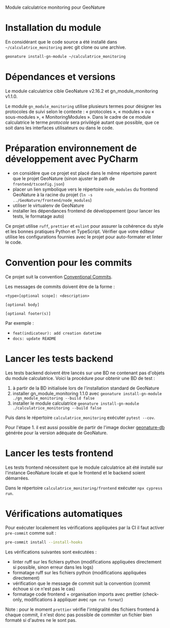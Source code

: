 Module calculatrice monitoring pour GeoNature

# Installation du module

En considérant que le code source a été installé dans `~/calculatrice_monitoring` avec git clone ou une archive.

```bash
geonature install-gn-module ~/calculatrice_monitoring
```

# Dépendances et versions

Le module calculatrice cible GeoNature v2.16.2 et gn_module_monitoring v1.1.0.

Le module `gn_module_monitoring` utilise plusieurs termes pour désigner les protocoles de suivi selon le contexte :
« protocoles », « modules » ou « sous-modules », « MonitoringModules ». Dans le cadre de ce module calculatrice le terme
_protocole_ sera privilégié autant que possible, que ce soit dans les interfaces utilisateurs ou dans le code.

# Préparation environnement de développement avec PyCharm

- on considère que ce projet est placé dans le même répertoire parent que le projet GeoNature (sinon ajuster le path de `frontend/tsconfig.json`)
- placer un lien symbolique vers le répertoire `node_modules` du frontend GeoNature à la racine du projet (`ln -s ../GeoNature/frontend/node_modules`)
- utiliser le virtualenv de GeoNature
- installer les dépendances frontend de développement (pour lancer les tests, le formatage auto)

Ce projet utilise `ruff`, `prettier` et `eslint` pour assurer la cohérence du style et les bonnes pratiques Python et TypeScript. Vérifier que votre éditeur utilise les configurations fournies avec le projet pour auto-formater et linter le code.

# Convention pour les commits

Ce projet suit la convention [Conventional Commits](https://www.conventionalcommits.org/en/v1.0.0/).

Les messages de commits doivent être de la forme :

```
<type>[optional scope]: <description>

[optional body]

[optional footer(s)]
```

Par exemple :

- `feat(indicateur): add creation datetime`
- `docs: update README`

# Lancer les tests backend

Les tests backend doivent être lancés sur une BD ne contenant pas d'objets du module calculatrice. Voici la procédure
pour obtenir une BD de test :

1. à partir de la BD initialisée lors de l'installation standard de GeoNature
2. installer gn_module_monitoring 1.1.0 avec `geonature install-gn-module ./gn_module_monitoring --build false`
3. installer le module calculatrice `geonature install-gn-module ./calculatrice_monitoring --build false`

Puis dans le répertoire `calculatrice_monitoring` exécuter `pytest --cov`.

Pour l'étape 1. il est aussi possible de partir de l'image docker [geonature-db](https://github.com/PnX-SI/geonature_db) 
générée pour la version adéquate de GeoNature.

# Lancer les tests frontend

Les tests frontend nécessitent que le module calculatrice ait été installé sur l'instance GeoNature locale et
que le frontend et le backend soient démarrées.

Dans le répertoire `calculatrice_monitoring/frontend` exécuter `npx cypress run`.

# Vérifications automatiques

Pour exécuter localement les vérifications appliquées par la CI il faut activer `pre-commit` comme suit :

```bash
pre-commit install --install-hooks
```

Les vérifications suivantes sont exécutées :

- linter ruff sur les fichiers python (modifications appliquées directement si possible, sinon erreur dans les logs)
- formatage ruff sur les fichiers python (modifications appliquées directement)
- vérification que le message de commit suit la convention (commit échoue si ce n'est pas le cas)
- formatage code frontend + organisation imports avec prettier (check-only, modifications à appliquer avec `npm run format`)

Note : pour le moment `prettier` vérifie l'intégralité des fichiers frontend à chaque commit, il n'est donc pas possible de commiter un fichier bien formaté si d'autres ne le sont pas. 
